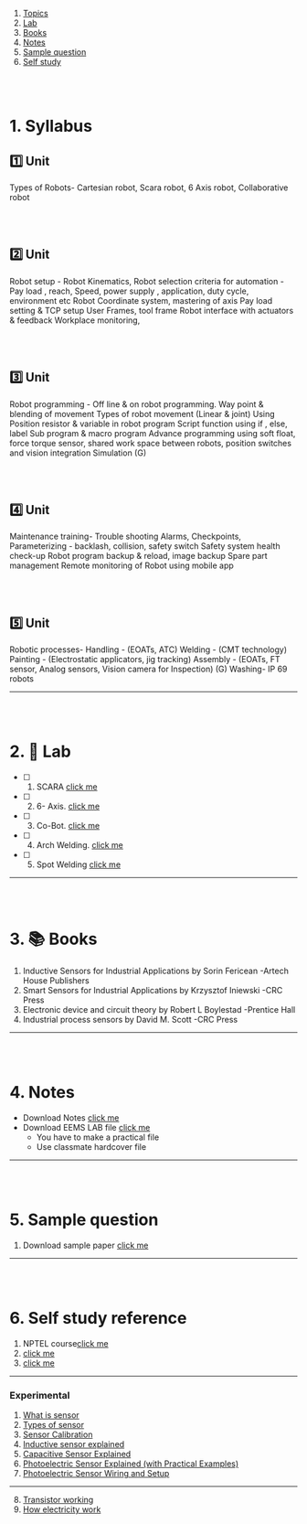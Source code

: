 1. [Topics](#1)
2. [Lab](#2)
3. [Books](#3)
4. [Notes](#4)
5. [Sample question](#5)
6. [Self study](#6)

<br>
<br>

# 1. Syllabus<a id='1'></a>

## 1️⃣ Unit

Types of Robots- Cartesian robot, Scara robot, 6 Axis robot, Collaborative robot

<br>
<br>

## 2️⃣ Unit

Robot setup - Robot Kinematics,
Robot selection criteria for automation - Pay load , reach, Speed, power supply , application, duty cycle, environment etc
Robot Coordinate system, mastering of axis
Pay load setting & TCP setup
User Frames, tool frame
Robot interface with actuators & feedback
Workplace monitoring,

<br>
<br>

## 3️⃣ Unit

Robot programming - Off line & on robot programming.
Way point & blending of movement
Types of robot movement (Linear & joint)
Using Position resistor & variable in robot program
Script function using if , else, label
Sub program & macro program
Advance programming using soft float, force torque sensor, shared work space between robots, position switches and vision integration
Simulation (G)

<br>
<br>

## 4️⃣ Unit

Maintenance training- Trouble shooting Alarms,
Checkpoints,
Parameterizing - backlash, collision, safety switch
Safety system health check-up
Robot program backup & reload, image backup
Spare part management
Remote monitoring of Robot using mobile app

<br>
<br>

## 5️⃣ Unit

Robotic processes-
Handling - (EOATs, ATC)
Welding - (CMT technology)
Painting - (Electrostatic applicators, jig tracking)
Assembly - (EOATs, FT sensor, Analog sensors, Vision camera for Inspection) (G)
Washing- IP 69 robots

---

<br>
<br>

# 2. 🧪 Lab<a id='2'></a>

- [ ] 1. SCARA [click me](<assets/lab/01 SCARA.md>)
- [ ] 2. 6- Axis. [click me](<assets/lab/02 6-Axis.md>)
- [ ] 3. Co-Bot. [click me](<assets/lab/03 Cobot.md>)
- [ ] 4. Arch Welding. [click me](<assets/lab/04 Arc welding.md>)
- [ ] 5. Spot Welding [click me](<assets/lab/05 Spot welding.md>)

---

<br>
<br>

# 3. 📚 Books<a id='3'></a>

1. Inductive Sensors for Industrial Applications by Sorin Fericean -Artech House Publishers
2. Smart Sensors for Industrial Applications by Krzysztof Iniewski -CRC Press
3. Electronic device and circuit theory by Robert L Boylestad -Prentice Hall
4. Industrial process sensors by David M. Scott -CRC Press

---

<br>
<br>

# 4. Notes<a id='4'></a>

- Download Notes [click me]()
- Download EEMS LAB file [click me](https://github.com/joysmith/Symbiosis-Institute-of-Technology-SIT-Pune-BEST/blob/main/01%20Module/EEMS/assets/Resource/sensor%20lab%20file.pdf)
  - You have to make a practical file
  - Use classmate hardcover file

---

<br>
<br>

# 5. Sample question<a id='5'></a>

1. Download sample paper [click me]()

---

<br>
<br>

# 6. Self study reference<a id='6'></a>

1. NPTEL course[click me](https://nptel.ac.in/courses/112101099)
2. [click me]()
3. [click me]()

---

### Experimental

1. [What is sensor](https://www.youtube.com/watch?v=XI49uFm5HRE&list=PLr8CEjIYYEqx7moDz2WQwpWLWRO4tSwtw)
2. [Types of sensor](https://www.youtube.com/watch?v=J_KoRp8SnoE&list=PLln3BHg93SQ812ihcqWb9OOWbZ-09DLW6&index=6)
3. [Sensor Calibration](https://www.youtube.com/watch?v=n_lZCIA25aI&list=PLln3BHg93SQ812ihcqWb9OOWbZ-09DLW6&index=2)
4. [Inductive sensor explained](https://www.youtube.com/watch?v=TEOCHrnotrk&list=PLr8CEjIYYEqx7moDz2WQwpWLWRO4tSwtw&index=2)
5. [Capacitive Sensor Explained ](https://www.youtube.com/watch?v=o4_6yu-GIDU&list=PLln3BHg93SQ812ihcqWb9OOWbZ-09DLW6&index=42)
6. [Photoelectric Sensor Explained (with Practical Examples)](https://www.youtube.com/watch?v=l1rjErRvbgw&list=PLln3BHg93SQ812ihcqWb9OOWbZ-09DLW6&index=40)
7. [Photoelectric Sensor Wiring and Setup](https://www.youtube.com/watch?v=g3utygIYy0E&list=PLln3BHg93SQ812ihcqWb9OOWbZ-09DLW6&index=42)

---

8. [Transistor working](https://www.youtube.com/watch?v=RdYHljZi7ys)
9. [How electricity work](https://www.youtube.com/watch?v=3KePcASD0NQ)
